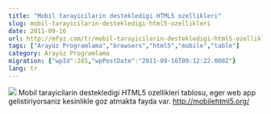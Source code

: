 ```yaml
---
title: "Mobil tarayicilarin destekledigi HTML5 ozellikleri"
slug: mobil-tarayicilarin-destekledigi-html5-ozellikleri
date: 2011-09-16
url: http://mfyz.com/tr/mobil-tarayicilarin-destekledigi-html5-ozellikleri/
tags: ["Arayüz Programlama","browsers","html5","mobile","table"]
category: Arayüz Programlama
migration: {"wpId":285,"wpPostDate":"2011-09-16T09:12:22.000Z"}
lang: tr
---
```


![](/images/archive/tr/2011/09/html5_mobile.gif) Mobil tarayicilarin destekledigi HTML5 ozellikleri tablosu, eger web app gelistiriyorsaniz kesinlikle goz atmakta fayda var. http://mobilehtml5.org/